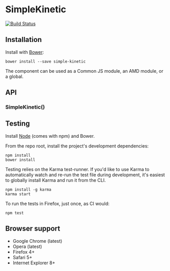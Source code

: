 # SimpleKinetic

[![Build Status](https://secure.travis-ci.org/user/SimpleKinetic.png?branch=master)](http://travis-ci.org/user/SimpleKinetic)


## Installation

Install with [Bower](http://bower.io):

```
bower install --save simple-kinetic
```

The component can be used as a Common JS module, an AMD module, or a global.


## API

### SimpleKinetic()


## Testing

Install [Node](http://nodejs.org) (comes with npm) and Bower.

From the repo root, install the project's development dependencies:

```
npm install
bower install
```

Testing relies on the Karma test-runner. If you'd like to use Karma to
automatically watch and re-run the test file during development, it's easiest
to globally install Karma and run it from the CLI.

```
npm install -g karma
karma start
```

To run the tests in Firefox, just once, as CI would:

```
npm test
```


## Browser support

* Google Chrome (latest)
* Opera (latest)
* Firefox 4+
* Safari 5+
* Internet Explorer 8+
